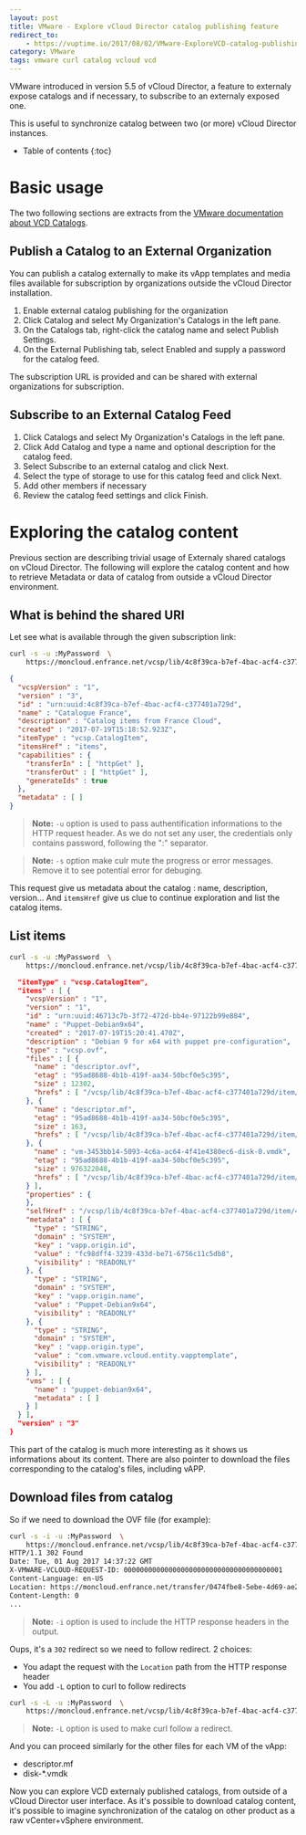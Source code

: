 ```yaml
---
layout: post
title: VMware - Explore vCloud Director catalog publishing feature
redirect_to:
    - https://vuptime.io/2017/08/02/VMware-ExploreVCD-catalog-publishing-feature/
category: VMware
tags: vmware curl catalog vcloud vcd
---
```


VMware introduced in version 5.5 of vCloud Director, a feature to externaly expose catalogs and if necessary, to subscribe to an externaly exposed one.

This is useful to synchronize catalog between two (or more) vCloud Director instances.

* Table of contents
{:toc}

# Basic usage

The two following sections are extracts from the [VMware documentation about VCD Catalogs](http://pubs.vmware.com/vcd-820/index.jsp#com.vmware.vcloud.admin.doc/GUID-1A098021-07C4-44BA-AB9D-9D48FD4CA812.html).

## Publish a Catalog to an External Organization

You can publish a catalog externally to make its vApp templates and media files available for subscription by organizations outside the vCloud Director installation.

1. Enable external catalog publishing for the organization
2. Click Catalog and select My Organization's Catalogs in the left pane.
3. On the Catalogs tab, right-click the catalog name and select Publish Settings.
4. On the External Publishing tab, select Enabled and supply a password for the catalog feed.

The subscription URL is provided and can be shared with external organizations for subscription.

## Subscribe to an External Catalog Feed

1. Click Catalogs and select My Organization's Catalogs in the left pane.
1. Click Add Catalog and type a name and optional description for the catalog feed.
1. Select Subscribe to an external catalog and click Next.
1. Select the type of storage to use for this catalog feed and click Next.
1. Add other members if necessary
1. Review the catalog feed settings and click Finish.

# Exploring the catalog content

Previous section are describing trivial usage of Externaly shared catalogs on vCloud Director. The following will explore the catalog content and how to retrieve Metadata or data of catalog from outside a vCloud Director environment.

## What is behind the shared URI

Let see what is available through the given subscription link:

```bash
curl -s -u :MyPassword  \
	https://moncloud.enfrance.net/vcsp/lib/4c8f39ca-b7ef-4bac-acf4-c377401a729d
```
```json
{
  "vcspVersion" : "1",
  "version" : "3",
  "id" : "urn:uuid:4c8f39ca-b7ef-4bac-acf4-c377401a729d",
  "name" : "Catalogue France",
  "description" : "Catalog items from France Cloud",
  "created" : "2017-07-19T15:18:52.923Z",
  "itemType" : "vcsp.CatalogItem",
  "itemsHref" : "items",
  "capabilities" : {
    "transferIn" : [ "httpGet" ],
    "transferOut" : [ "httpGet" ],
    "generateIds" : true
  },
  "metadata" : [ ]
}
```

> **Note:** `-u` option is used to pass authentification informations to the HTTP request header. As we do not set any user, the credentials only contains password, following the ":" separator.

> **Note:** `-s` option make culr mute the progress or error messages. Remove it to see potential error for debuging.


This request give us metadata about the catalog : name, description, version... And `itemsHref` give us clue to continue exploration and list the catalog items.

## List items

```bash
curl -s -u :MyPassword  \
	https://moncloud.enfrance.net/vcsp/lib/4c8f39ca-b7ef-4bac-acf4-c377401a729d/items
```
```json
  "itemType" : "vcsp.CatalogItem",
  "items" : [ {
    "vcspVersion" : "1",
    "version" : "1",
    "id" : "urn:uuid:46713c7b-3f72-472d-bb4e-97122b99e884",
    "name" : "Puppet-Debian9x64",
    "created" : "2017-07-19T15:20:41.470Z",
    "description" : "Debian 9 for x64 with puppet pre-configuration",
    "type" : "vcsp.ovf",
    "files" : [ {
      "name" : "descriptor.ovf",
      "etag" : "95ad8688-4b1b-419f-aa34-50bcf0e5c395",
      "size" : 12302,
      "hrefs" : [ "/vcsp/lib/4c8f39ca-b7ef-4bac-acf4-c377401a729d/item/46713c7b-3f72-472d-bb4e-97122b99e884/file/descriptor.ovf" ]
    }, {
      "name" : "descriptor.mf",
      "etag" : "95ad8688-4b1b-419f-aa34-50bcf0e5c395",
      "size" : 163,
      "hrefs" : [ "/vcsp/lib/4c8f39ca-b7ef-4bac-acf4-c377401a729d/item/46713c7b-3f72-472d-bb4e-97122b99e884/file/descriptor.mf" ]
    }, {
      "name" : "vm-3453bb14-5093-4c6a-ac64-4f41e4380ec6-disk-0.vmdk",
      "etag" : "95ad8688-4b1b-419f-aa34-50bcf0e5c395",
      "size" : 976322048,
      "hrefs" : [ "/vcsp/lib/4c8f39ca-b7ef-4bac-acf4-c377401a729d/item/46713c7b-3f72-472d-bb4e-97122b99e884/file/vm-3453bb14-5093-4c6a-ac64-4f41e4380ec6-disk-0.vmdk" ]
    } ],
    "properties" : {
    },
    "selfHref" : "/vcsp/lib/4c8f39ca-b7ef-4bac-acf4-c377401a729d/item/46713c7b-3f72-472d-bb4e-97122b99e884/",
    "metadata" : [ {
      "type" : "STRING",
      "domain" : "SYSTEM",
      "key" : "vapp.origin.id",
      "value" : "fc98dff4-3239-433d-be71-6756c11c5db8",
      "visibility" : "READONLY"
    }, {
      "type" : "STRING",
      "domain" : "SYSTEM",
      "key" : "vapp.origin.name",
      "value" : "Puppet-Debian9x64",
      "visibility" : "READONLY"
    }, {
      "type" : "STRING",
      "domain" : "SYSTEM",
      "key" : "vapp.origin.type",
      "value" : "com.vmware.vcloud.entity.vapptemplate",
      "visibility" : "READONLY"
    } ],
    "vms" : [ {
      "name" : "puppet-debian9x64",
      "metadata" : [ ]
    } ]
  } ],
  "version" : "3"
}
```

This part of the catalog is much more interesting as it shows us informations about its content. There are also pointer to download the files corresponding to the catalog's files, including vAPP.

## Download files from catalog

So if we need to download the OVF file (for example):

```bash
curl -s -i -u :MyPassword  \
	https://moncloud.enfrance.net/vcsp/lib/4c8f39ca-b7ef-4bac-acf4-c377401a729d/item/83f573cd-e5ab-442e-a585-53b6e2c5e820/file/descriptor.ovf
HTTP/1.1 302 Found
Date: Tue, 01 Aug 2017 14:37:22 GMT
X-VMWARE-VCLOUD-REQUEST-ID: 000000000000000000000000000000000000001
Content-Language: en-US
Location: https://moncloud.enfrance.net/transfer/0474fbe8-5ebe-4d69-ae27-790fae40c9d9/descriptor.ovf
Content-Length: 0
...
```
> **Note:** `-i` option is used to include the HTTP response headers in the output.

Oups, it's a `302` redirect so we need to follow redirect. 2 choices:
* You adapt the request with the `Location` path from the HTTP response header
* You add `-L` option to curl to follow redirects

```bash
curl -s -L -u :MyPassword  \
	https://moncloud.enfrance.net/vcsp/lib/4c8f39ca-b7ef-4bac-acf4-c377401a729d/item/83f573cd-e5ab-442e-a585-53b6e2c5e820/file/descriptor.ovf > myVapp/descriptor.ovf
```

> **Note:** `-L` option is used to make curl follow a redirect.

And you can proceed similarly for the other files for each VM of the vApp:
* descriptor.mf
* disk-\*.vmdk

Now you can explore VCD externaly published catalogs, from outside of a vCloud Director user interface. As it's possible to download catalog content, it's possible to imagine synchronization of the catalog on other product as a raw vCenter+vSphere environment.
